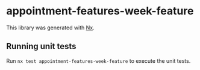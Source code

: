 # appointment-features-week-feature

This library was generated with [Nx](https://nx.dev).

## Running unit tests

Run `nx test appointment-features-week-feature` to execute the unit tests.
